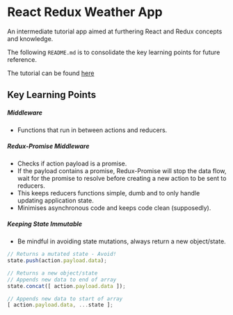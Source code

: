 # React Redux Weather App

An intermediate tutorial app aimed at furthering React and Redux concepts and knowledge.

The following `README.md` is to consolidate the key learning points for future reference.

The tutorial can be found [here](https://www.udemy.com/react-redux/)

## Key Learning Points
##### Middleware
- Functions that run in between actions and reducers.

##### Redux-Promise Middleware
- Checks if action payload is a promise.
- If the payload contains a promise, Redux-Promise will stop the data flow, wait for the promise to resolve before creating a new action to be sent to reducers.
- This keeps reducers functions simple, dumb and to only handle updating application state.
- Minimises asynchronous code and keeps code clean (supposedly).

##### Keeping State Immutable
- Be mindful in avoiding state mutations, always return a new object/state.

```js
// Returns a mutated state - Avoid!
state.push(action.payload.data);

// Returns a new object/state
// Appends new data to end of array
state.concat([ action.payload.data ]);

// Appends new data to start of array
[ action.payload.data, ...state ];
```
